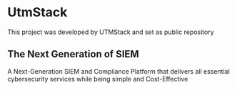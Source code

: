 # UtmStack

This project was developed by UTMStack and set as public repository

## The Next Generation of SIEM
A Next-Generation SIEM and Compliance Platform that delivers all essential cybersecurity services while being simple and Cost-Effective


